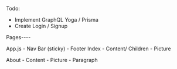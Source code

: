 Todo:
- Implement GraphQL Yoga / Prisma
- Create Login / Signup


Pages----

App.js 
    - Nav Bar (sticky)
    - Footer
Index 
    - Content/ Children
        - Picture


About
    - Content
        - Picture
        - Paragraph



